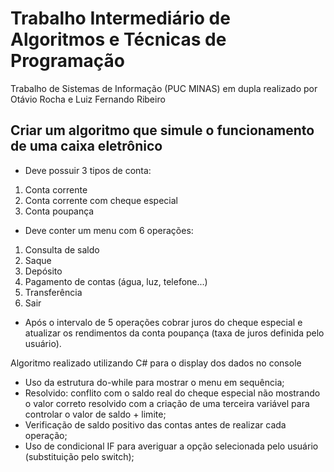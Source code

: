 # Trabalho Intermediário de Algoritmos e Técnicas de Programação

Trabalho de Sistemas de Informação (PUC MINAS) em dupla realizado por Otávio Rocha e Luiz Fernando Ribeiro 

## Criar um algoritmo que simule o funcionamento de uma caixa eletrônico

- Deve possuir 3 tipos de conta:
1. Conta corrente
2. Conta corrente com cheque especial
3. Conta poupança

- Deve conter um menu com 6 operações:
1. Consulta de saldo
2. Saque
3. Depósito
4. Pagamento de contas (água, luz, telefone...)
5. Transferência
6. Sair

- Após o intervalo de 5 operações cobrar juros do cheque especial e atualizar os rendimentos da conta poupança (taxa de juros definida pelo usuário).

Algoritmo realizado utilizando C# para o display dos dados no console

- Uso da estrutura do-while para mostrar o menu em sequência;
- Resolvido: conflito com o saldo real do cheque especial não mostrando o valor correto resolvido com a criação de uma terceira variável para controlar o valor de saldo + limite;
- Verificação de saldo positivo das contas antes de realizar cada operação;
- Uso de condicional IF para averiguar a opção selecionada pelo usuário (substituição pelo switch);





